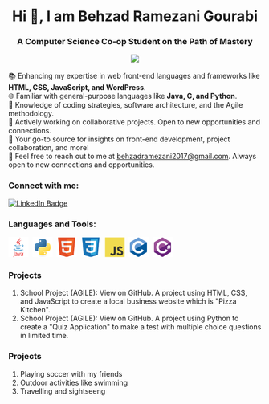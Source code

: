 <h1 align="center">Hi 👋, I am Behzad Ramezani Gourabi</h1>
<h3 align="center">A Computer Science Co-op Student on the Path of Mastery</h3>

<div id="header" align="center">
  <img src="https://i.pinimg.com/originals/91/16/8b/91168b4873f6659b3e9fdfe4b89cd864.gif" width="30%"/>
</div>

📚 Enhancing my expertise in web front-end languages and frameworks like <b>HTML, CSS, JavaScript, and WordPress</b>.</br>
🌐 Familiar with general-purpose languages like <b>Java, C, and Python</b>.</br>
🚀 Knowledge of coding strategies, software architecture, and the Agile methodology.</br>
💼 Actively working on collaborative projects. Open to new opportunities and connections.</br>
🎯 Your go-to source for insights on front-end development, project collaboration, and more!</br>
📧 Feel free to reach out to me at behzadramezani2017@gmail.com. Always open to new connections and opportunities.</br>

<h3 align="left">Connect with me:</h3>

<div id="badges">
  <a href="https://www.linkedin.com/feed/">
    <img src="https://img.shields.io/badge/LinkedIn-blue?style=for-the-badge&logo=linkedin&logoColor=white" alt="LinkedIn Badge"/>
  </a>
</div>

<h3 align="left">Languages and Tools:</h3>

<div>
  <img src="https://github.com/devicons/devicon/blob/master/icons/java/java-original-wordmark.svg" title="Java" alt="Java" width="40" height="40"/>&nbsp;
  <img src="https://github.com/devicons/devicon/blob/master/icons/python/python-original.svg" title="python" alt="python" width="40" height="40"/>&nbsp;
  <img src="https://github.com/devicons/devicon/blob/master/icons/html5/html5-original.svg" title="HTML5" alt="HTML" width="40" height="40"/>&nbsp;
  <img src="https://github.com/devicons/devicon/blob/master/icons/css3/css3-original.svg" title="css3" alt="css3" width="40" height="40"/>&nbsp;
  <img src="https://github.com/devicons/devicon/blob/master/icons/javascript/javascript-original.svg" title="JavaScript" alt="JavaScript" width="40" height="40"/>&nbsp;
  <img src="https://github.com/devicons/devicon/blob/master/icons/c/c-original.svg" title="c" alt="c" width="40" height="40"/>&nbsp;
  <img src="https://github.com/devicons/devicon/blob/master/icons/csharp/csharp-original.svg" title="csharp" alt="csharp" width="40" height="40"/>&nbsp;
</div>

<h3 align="left"><b>Projects</b></h3>

1. School Project (AGILE): View on GitHub. A project using HTML, CSS, and JavaScript to create a local business website which is "Pizza Kitchen".
2. School Project (AGILE): View on GitHub. A project using Python to create a "Quiz Application" to make a test with multiple choice questions in limited time.


<h3 align="left">Projects</h3>

1. Playing soccer with my friends
2. Outdoor activities like swimming
3. Travelling and sightseeng

